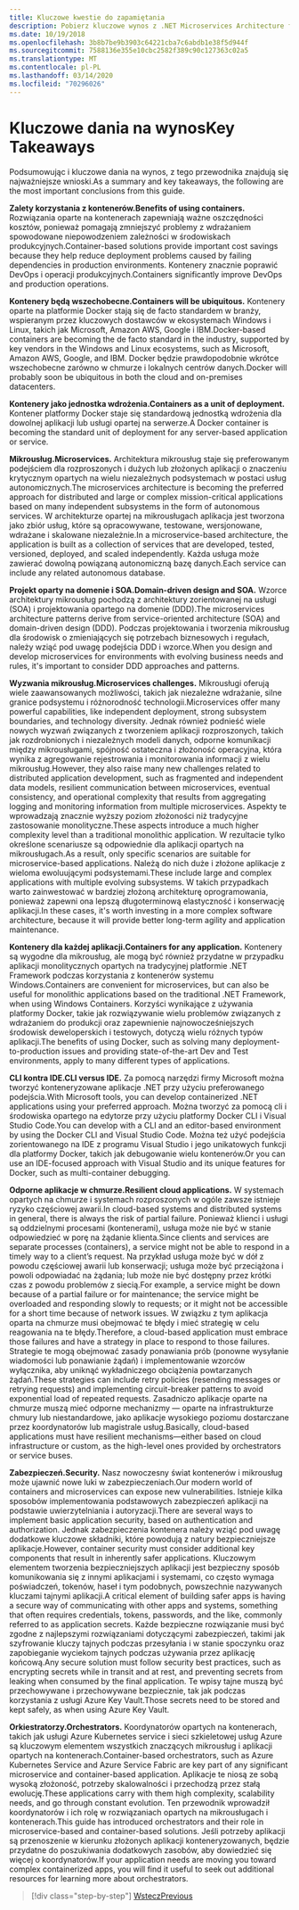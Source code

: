 ```yaml
---
title: Kluczowe kwestie do zapamiętania
description: Pobierz kluczowe wynos z .NET Microservices Architecture for Containerized .NET Applications guide/e-book, aby szybko przyjrzeć się problemom wysokiego poziomu związanym z używaniem architektury mikrousług, takich jak korzyści i wady, wzorce DDD do projektowania i rozwoju, a także odporność, zabezpieczenia i korzystanie z koordynatorów.
ms.date: 10/19/2018
ms.openlocfilehash: 3b8b7be9b3903c64221cba7c6abdb1e38f5d944f
ms.sourcegitcommit: 7588136e355e10cbc2582f389c90c127363c02a5
ms.translationtype: MT
ms.contentlocale: pl-PL
ms.lasthandoff: 03/14/2020
ms.locfileid: "70296026"
---
```

# <a name="key-takeaways"></a><span data-ttu-id="35343-103">Kluczowe dania na wynos</span><span class="sxs-lookup"><span data-stu-id="35343-103">Key Takeaways</span></span>

<span data-ttu-id="35343-104">Podsumowując i kluczowe dania na wynos, z tego przewodnika znajdują się najważniejsze wnioski.</span><span class="sxs-lookup"><span data-stu-id="35343-104">As a summary and key takeaways, the following are the most important conclusions from this guide.</span></span>

<span data-ttu-id="35343-105">**Zalety korzystania z kontenerów.**</span><span class="sxs-lookup"><span data-stu-id="35343-105">**Benefits of using containers.**</span></span> <span data-ttu-id="35343-106">Rozwiązania oparte na kontenerach zapewniają ważne oszczędności kosztów, ponieważ pomagają zmniejszyć problemy z wdrażaniem spowodowane niepowodzeniem zależności w środowiskach produkcyjnych.</span><span class="sxs-lookup"><span data-stu-id="35343-106">Container-based solutions provide important cost savings because they help reduce deployment problems caused by failing dependencies in production environments.</span></span> <span data-ttu-id="35343-107">Kontenery znacznie poprawić DevOps i operacji produkcyjnych.</span><span class="sxs-lookup"><span data-stu-id="35343-107">Containers significantly improve DevOps and production operations.</span></span>

<span data-ttu-id="35343-108">**Kontenery będą wszechobecne.**</span><span class="sxs-lookup"><span data-stu-id="35343-108">**Containers will be ubiquitous.**</span></span> <span data-ttu-id="35343-109">Kontenery oparte na platformie Docker stają się de facto standardem w branży, wspieranym przez kluczowych dostawców w ekosystemach Windows i Linux, takich jak Microsoft, Amazon AWS, Google i IBM.</span><span class="sxs-lookup"><span data-stu-id="35343-109">Docker-based containers are becoming the de facto standard in the industry, supported by key vendors in the Windows and Linux ecosystems, such as Microsoft, Amazon AWS, Google, and IBM.</span></span> <span data-ttu-id="35343-110">Docker będzie prawdopodobnie wkrótce wszechobecne zarówno w chmurze i lokalnych centrów danych.</span><span class="sxs-lookup"><span data-stu-id="35343-110">Docker will probably soon be ubiquitous in both the cloud and on-premises datacenters.</span></span>

<span data-ttu-id="35343-111">**Kontenery jako jednostka wdrożenia.**</span><span class="sxs-lookup"><span data-stu-id="35343-111">**Containers as a unit of deployment.**</span></span> <span data-ttu-id="35343-112">Kontener platformy Docker staje się standardową jednostką wdrożenia dla dowolnej aplikacji lub usługi opartej na serwerze.</span><span class="sxs-lookup"><span data-stu-id="35343-112">A Docker container is becoming the standard unit of deployment for any server-based application or service.</span></span>

<span data-ttu-id="35343-113">**Mikrousług.**</span><span class="sxs-lookup"><span data-stu-id="35343-113">**Microservices.**</span></span> <span data-ttu-id="35343-114">Architektura mikrousług staje się preferowanym podejściem dla rozproszonych i dużych lub złożonych aplikacji o znaczeniu krytycznym opartych na wielu niezależnych podsystemach w postaci usług autonomicznych.</span><span class="sxs-lookup"><span data-stu-id="35343-114">The microservices architecture is becoming the preferred approach for distributed and large or complex mission-critical applications based on many independent subsystems in the form of autonomous services.</span></span> <span data-ttu-id="35343-115">W architekturze opartej na mikrousługach aplikacja jest tworzona jako zbiór usług, które są opracowywane, testowane, wersjonowane, wdrażane i skalowane niezależnie.</span><span class="sxs-lookup"><span data-stu-id="35343-115">In a microservice-based architecture, the application is built as a collection of services that are developed, tested, versioned, deployed, and scaled independently.</span></span> <span data-ttu-id="35343-116">Każda usługa może zawierać dowolną powiązaną autonomiczną bazę danych.</span><span class="sxs-lookup"><span data-stu-id="35343-116">Each service can include any related autonomous database.</span></span>

<span data-ttu-id="35343-117">**Projekt oparty na domenie i SOA.**</span><span class="sxs-lookup"><span data-stu-id="35343-117">**Domain-driven design and SOA.**</span></span> <span data-ttu-id="35343-118">Wzorce architektury mikrousług pochodzą z architektury zorientowanej na usługi (SOA) i projektowania opartego na domenie (DDD).</span><span class="sxs-lookup"><span data-stu-id="35343-118">The microservices architecture patterns derive from service-oriented architecture (SOA) and domain-driven design (DDD).</span></span> <span data-ttu-id="35343-119">Podczas projektowania i tworzenia mikrousług dla środowisk o zmieniających się potrzebach biznesowych i regułach, należy wziąć pod uwagę podejścia DDD i wzorce.</span><span class="sxs-lookup"><span data-stu-id="35343-119">When you design and develop microservices for environments with evolving business needs and rules, it's important to consider DDD approaches and patterns.</span></span>

<span data-ttu-id="35343-120">**Wyzwania mikrousług.**</span><span class="sxs-lookup"><span data-stu-id="35343-120">**Microservices challenges.**</span></span> <span data-ttu-id="35343-121">Mikrousługi oferują wiele zaawansowanych możliwości, takich jak niezależne wdrażanie, silne granice podsystemu i różnorodność technologii.</span><span class="sxs-lookup"><span data-stu-id="35343-121">Microservices offer many powerful capabilities, like independent deployment, strong subsystem boundaries, and technology diversity.</span></span> <span data-ttu-id="35343-122">Jednak również podnieść wiele nowych wyzwań związanych z tworzeniem aplikacji rozproszonych, takich jak rozdrobnionych i niezależnych modeli danych, odporne komunikacji między mikrousługami, spójność ostateczna i złożoność operacyjna, która wynika z agregowanie rejestrowania i monitorowania informacji z wielu mikrousług.</span><span class="sxs-lookup"><span data-stu-id="35343-122">However, they also raise many new challenges related to distributed application development, such as fragmented and independent data models, resilient communication between microservices, eventual consistency, and operational complexity that results from aggregating logging and monitoring information from multiple microservices.</span></span> <span data-ttu-id="35343-123">Aspekty te wprowadzają znacznie wyższy poziom złożoności niż tradycyjne zastosowanie monolityczne.</span><span class="sxs-lookup"><span data-stu-id="35343-123">These aspects introduce a much higher complexity level than a traditional monolithic application.</span></span> <span data-ttu-id="35343-124">W rezultacie tylko określone scenariusze są odpowiednie dla aplikacji opartych na mikrousługach.</span><span class="sxs-lookup"><span data-stu-id="35343-124">As a result, only specific scenarios are suitable for microservice-based applications.</span></span> <span data-ttu-id="35343-125">Należą do nich duże i złożone aplikacje z wieloma ewoluującymi podsystemami.</span><span class="sxs-lookup"><span data-stu-id="35343-125">These include large and complex applications with multiple evolving subsystems.</span></span> <span data-ttu-id="35343-126">W takich przypadkach warto zainwestować w bardziej złożoną architekturę oprogramowania, ponieważ zapewni ona lepszą długoterminową elastyczność i konserwację aplikacji.</span><span class="sxs-lookup"><span data-stu-id="35343-126">In these cases, it's worth investing in a more complex software architecture, because it will provide better long-term agility and application maintenance.</span></span>

<span data-ttu-id="35343-127">**Kontenery dla każdej aplikacji.**</span><span class="sxs-lookup"><span data-stu-id="35343-127">**Containers for any application.**</span></span> <span data-ttu-id="35343-128">Kontenery są wygodne dla mikrousług, ale mogą być również przydatne w przypadku aplikacji monolitycznych opartych na tradycyjnej platformie .NET Framework podczas korzystania z kontenerów systemu Windows.</span><span class="sxs-lookup"><span data-stu-id="35343-128">Containers are convenient for microservices, but can also be useful for monolithic applications based on the traditional .NET Framework, when using Windows Containers.</span></span> <span data-ttu-id="35343-129">Korzyści wynikające z używania platformy Docker, takie jak rozwiązywanie wielu problemów związanych z wdrażaniem do produkcji oraz zapewnienie najnowocześniejszych środowisk deweloperskich i testowych, dotyczą wielu różnych typów aplikacji.</span><span class="sxs-lookup"><span data-stu-id="35343-129">The benefits of using Docker, such as solving many deployment-to-production issues and providing state-of-the-art Dev and Test environments, apply to many different types of applications.</span></span>

<span data-ttu-id="35343-130">**CLI kontra IDE.**</span><span class="sxs-lookup"><span data-stu-id="35343-130">**CLI versus IDE.**</span></span> <span data-ttu-id="35343-131">Za pomocą narzędzi firmy Microsoft można tworzyć konteneryzowane aplikacje .NET przy użyciu preferowanego podejścia.</span><span class="sxs-lookup"><span data-stu-id="35343-131">With Microsoft tools, you can develop containerized .NET applications using your preferred approach.</span></span> <span data-ttu-id="35343-132">Można tworzyć za pomocą cli i środowiska opartego na edytorze przy użyciu platformy Docker CLI i Visual Studio Code.</span><span class="sxs-lookup"><span data-stu-id="35343-132">You can develop with a CLI and an editor-based environment by using the Docker CLI and Visual Studio Code.</span></span> <span data-ttu-id="35343-133">Można też użyć podejścia zorientowanego na IDE z programu Visual Studio i jego unikatowych funkcji dla platformy Docker, takich jak debugowanie wielu kontenerów.</span><span class="sxs-lookup"><span data-stu-id="35343-133">Or you can use an IDE-focused approach with Visual Studio and its unique features for Docker, such as multi-container debugging.</span></span>

<span data-ttu-id="35343-134">**Odporne aplikacje w chmurze.**</span><span class="sxs-lookup"><span data-stu-id="35343-134">**Resilient cloud applications.**</span></span> <span data-ttu-id="35343-135">W systemach opartych na chmurze i systemach rozproszonych w ogóle zawsze istnieje ryzyko częściowej awarii.</span><span class="sxs-lookup"><span data-stu-id="35343-135">In cloud-based systems and distributed systems in general, there is always the risk of partial failure.</span></span> <span data-ttu-id="35343-136">Ponieważ klienci i usługi są oddzielnymi procesami (kontenerami), usługa może nie być w stanie odpowiedzieć w porę na żądanie klienta.</span><span class="sxs-lookup"><span data-stu-id="35343-136">Since clients and services are separate processes (containers), a service might not be able to respond in a timely way to a client’s request.</span></span> <span data-ttu-id="35343-137">Na przykład usługa może być w dół z powodu częściowej awarii lub konserwacji; usługa może być przeciążona i powoli odpowiadać na żądania; lub może nie być dostępny przez krótki czas z powodu problemów z siecią.</span><span class="sxs-lookup"><span data-stu-id="35343-137">For example, a service might be down because of a partial failure or for maintenance; the service might be overloaded and responding slowly to requests; or it might not be accessible for a short time because of network issues.</span></span> <span data-ttu-id="35343-138">W związku z tym aplikacja oparta na chmurze musi obejmować te błędy i mieć strategię w celu reagowania na te błędy.</span><span class="sxs-lookup"><span data-stu-id="35343-138">Therefore, a cloud-based application must embrace those failures and have a strategy in place to respond to those failures.</span></span> <span data-ttu-id="35343-139">Strategie te mogą obejmować zasady ponawiania prób (ponowne wysyłanie wiadomości lub ponawianie żądań) i implementowanie wzorców wyłącznika, aby uniknąć wykładniczego obciążenia powtarzanych żądań.</span><span class="sxs-lookup"><span data-stu-id="35343-139">These strategies can include retry policies (resending messages or retrying requests) and implementing circuit-breaker patterns to avoid exponential load of repeated requests.</span></span> <span data-ttu-id="35343-140">Zasadniczo aplikacje oparte na chmurze muszą mieć odporne mechanizmy — oparte na infrastrukturze chmury lub niestandardowe, jako aplikacje wysokiego poziomu dostarczane przez koordynatorów lub magistrale usług.</span><span class="sxs-lookup"><span data-stu-id="35343-140">Basically, cloud-based applications must have resilient mechanisms—either based on cloud infrastructure or custom, as the high-level ones provided by  orchestrators or service buses.</span></span>

<span data-ttu-id="35343-141">**Zabezpieczeń.**</span><span class="sxs-lookup"><span data-stu-id="35343-141">**Security.**</span></span> <span data-ttu-id="35343-142">Nasz nowoczesny świat kontenerów i mikrousług może ujawnić nowe luki w zabezpieczeniach.</span><span class="sxs-lookup"><span data-stu-id="35343-142">Our modern world of containers and microservices can expose new vulnerabilities.</span></span> <span data-ttu-id="35343-143">Istnieje kilka sposobów implementowania podstawowych zabezpieczeń aplikacji na podstawie uwierzytelniania i autoryzacji.</span><span class="sxs-lookup"><span data-stu-id="35343-143">There are several ways to implement basic application security, based on authentication and authorization.</span></span> <span data-ttu-id="35343-144">Jednak zabezpieczenia kontenera należy wziąć pod uwagę dodatkowe kluczowe składniki, które powodują z natury bezpieczniejsze aplikacje.</span><span class="sxs-lookup"><span data-stu-id="35343-144">However, container security must consider additional key components that result in inherently safer applications.</span></span> <span data-ttu-id="35343-145">Kluczowym elementem tworzenia bezpieczniejszych aplikacji jest bezpieczny sposób komunikowania się z innymi aplikacjami i systemami, co często wymaga poświadczeń, tokenów, haseł i tym podobnych, powszechnie nazywanych kluczami tajnymi aplikacji.</span><span class="sxs-lookup"><span data-stu-id="35343-145">A critical element of building safer apps is having a secure way of communicating with other apps and systems, something that often requires credentials, tokens, passwords, and the like, commonly referred to as application secrets.</span></span> <span data-ttu-id="35343-146">Każde bezpieczne rozwiązanie musi być zgodne z najlepszymi rozwiązaniami dotyczącymi zabezpieczeń, takimi jak szyfrowanie kluczy tajnych podczas przesyłania i w stanie spoczynku oraz zapobieganie wyciekom tajnych podczas używania przez aplikację końcową.</span><span class="sxs-lookup"><span data-stu-id="35343-146">Any secure solution must follow security best practices, such as encrypting secrets while in transit and at rest, and preventing secrets from leaking when consumed by the final application.</span></span> <span data-ttu-id="35343-147">Te wpisy tajne muszą być przechowywane i przechowywane bezpiecznie, tak jak podczas korzystania z usługi Azure Key Vault.</span><span class="sxs-lookup"><span data-stu-id="35343-147">Those secrets need to be stored and kept safely, as when using Azure Key Vault.</span></span>

<span data-ttu-id="35343-148">**Orkiestratorzy.**</span><span class="sxs-lookup"><span data-stu-id="35343-148">**Orchestrators.**</span></span> <span data-ttu-id="35343-149">Koordynatorów opartych na kontenerach, takich jak usługi Azure Kubernetes service i sieci szkieletowej usług Azure są kluczowym elementem wszystkich znaczących mikrousług i aplikacji opartych na kontenerach.</span><span class="sxs-lookup"><span data-stu-id="35343-149">Container-based orchestrators, such as Azure Kubernetes Service and Azure Service Fabric are key part of any significant microservice and container-based application.</span></span> <span data-ttu-id="35343-150">Aplikacje te niosą ze sobą wysoką złożoność, potrzeby skalowalności i przechodzą przez stałą ewolucję.</span><span class="sxs-lookup"><span data-stu-id="35343-150">These applications carry with them high complexity, scalability needs, and go through constant evolution.</span></span> <span data-ttu-id="35343-151">Ten przewodnik wprowadził koordynatorów i ich rolę w rozwiązaniach opartych na mikrousługach i kontenerach.</span><span class="sxs-lookup"><span data-stu-id="35343-151">This guide has introduced orchestrators and their role in microservice-based and container-based solutions.</span></span> <span data-ttu-id="35343-152">Jeśli potrzeby aplikacji są przenoszenie w kierunku złożonych aplikacji konteneryzowanych, będzie przydatne do poszukiwania dodatkowych zasobów, aby dowiedzieć się więcej o koordynatorów.</span><span class="sxs-lookup"><span data-stu-id="35343-152">If your application needs are moving you toward complex containerized apps, you will find it useful to seek out additional resources for learning more about orchestrators.</span></span>

>[!div class="step-by-step"]
>[<span data-ttu-id="35343-153">Wstecz</span><span class="sxs-lookup"><span data-stu-id="35343-153">Previous</span></span>](secure-net-microservices-web-applications/azure-key-vault-protects-secrets.md)
